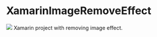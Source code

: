# XamarinImageRemoveEffect
<img src="presentation.gif"/>
Xamarin project with removing image effect. 

